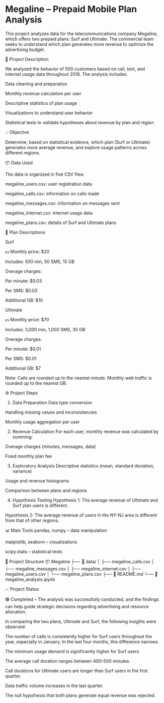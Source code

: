 # Megaline – Prepaid Mobile Plan Analysis

This project analyzes data for the telecommunications company Megaline, which offers two prepaid plans: Surf and Ultimate. The commercial team seeks to understand which plan generates more revenue to optimize the advertising budget.

🧾 Project Description

We analyzed the behavior of 500 customers based on call, text, and internet usage data throughout 2018. The analysis includes:

Data cleaning and preparation

Monthly revenue calculation per user

Descriptive statistics of plan usage

Visualizations to understand user behavior

Statistical tests to validate hypotheses about revenue by plan and region

💡 Objective

Determine, based on statistical evidence, which plan (Surf or Ultimate) generates more average revenue, and explore usage patterns across different regions.

📦 Data Used

The data is organized in five CSV files:

megaline_users.csv: user registration data

megaline_calls.csv: information on calls made

megaline_messages.csv: information on messages sent

megaline_internet.csv: internet usage data

megaline_plans.csv: details of Surf and Ultimate plans

📝 Plan Descriptions

Surf

💵 Monthly price: $20

Includes: 500 min, 50 SMS, 15 GB

Overage charges:

Per minute: $0.03

Per SMS: $0.03

Additional GB: $10

Ultimate

💵 Monthly price: $70

Includes: 3,000 min, 1,000 SMS, 30 GB

Overage charges:

Per minute: $0.01

Per SMS: $0.01

Additional GB: $7

Note: Calls are rounded up to the nearest minute. Monthly web traffic is rounded up to the nearest GB.

⚙️ Project Steps

1. Data Preparation
Data type conversion

Handling missing values and inconsistencies

Monthly usage aggregation per user

2. Revenue Calculation
For each user, monthly revenue was calculated by summing:

Overage charges (minutes, messages, data)

Fixed monthly plan fee

3. Exploratory Analysis
Descriptive statistics (mean, standard deviation, variance)

Usage and revenue histograms

Comparison between plans and regions

4. Hypothesis Testing
Hypothesis 1: The average revenue of Ultimate and Surf plan users is different.

Hypothesis 2: The average revenue of users in the NY-NJ area is different from that of other regions.

📊 Main Tools
pandas, numpy – data manipulation

matplotlib, seaborn – visualizations

scipy.stats – statistical tests

📁 Project Structure
📦 Megaline
├── 📁 data/
│ ├── megaline_calls.csv
│ ├── megaline_messages.csv
│ ├── megaline_internet.csv
│ ├── megaline_users.csv
│ └── megaline_plans.csv
├── 📄 README.md
└── 📄 megaline_analysis.ipynb

✅ Project Status

🟢 Completed – The analysis was successfully conducted, and the findings can help guide strategic decisions regarding advertising and resource allocation.

In comparing the two plans, Ultimate and Surf, the following insights were observed:

The number of calls is consistently higher for Surf users throughout the year, especially in January. In the last four months, this difference narrows.

The minimum usage demand is significantly higher for Surf users.

The average call duration ranges between 400–500 minutes.

Call durations for Ultimate users are longer than Surf users in the first quarter.

Data traffic volume increases in the last quarter.

The null hypothesis that both plans generate equal revenue was rejected.

